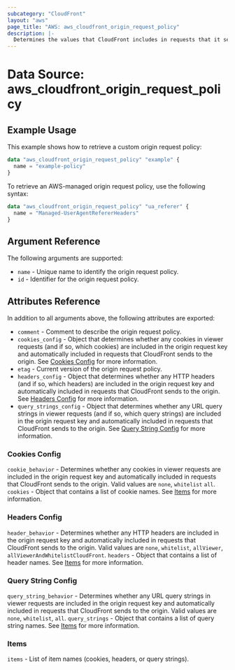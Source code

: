 ```yaml
---
subcategory: "CloudFront"
layout: "aws"
page_title: "AWS: aws_cloudfront_origin_request_policy"
description: |-
  Determines the values that CloudFront includes in requests that it sends to the origin.
---
```


# Data Source: aws_cloudfront_origin_request_policy

## Example Usage

This example shows how to retrieve a custom origin request policy:

```terraform
data "aws_cloudfront_origin_request_policy" "example" {
  name = "example-policy"
}
```

To retrieve an AWS-managed origin request policy, use the following syntax:

```terraform
data "aws_cloudfront_origin_request_policy" "ua_referer" {
  name = "Managed-UserAgentRefererHeaders"
}
```

## Argument Reference

The following arguments are supported:

* `name` - Unique name to identify the origin request policy.
* `id` - Identifier for the origin request policy.

## Attributes Reference

In addition to all arguments above, the following attributes are exported:

* `comment` - Comment to describe the origin request policy.
* `cookies_config` - Object that determines whether any cookies in viewer requests (and if so, which cookies) are included in the origin request key and automatically included in requests that CloudFront sends to the origin. See [Cookies Config](#cookies-config) for more information.
* `etag` - Current version of the origin request policy.
* `headers_config` - Object that determines whether any HTTP headers (and if so, which headers) are included in the origin request key and automatically included in requests that CloudFront sends to the origin. See [Headers Config](#headers-config) for more information.
* `query_strings_config` - Object that determines whether any URL query strings in viewer requests (and if so, which query strings) are included in the origin request key and automatically included in requests that CloudFront sends to the origin. See [Query String Config](#query-string-config) for more information.

### Cookies Config

`cookie_behavior` - Determines whether any cookies in viewer requests are included in the origin request key and automatically included in requests that CloudFront sends to the origin. Valid values are `none`, `whitelist` `all`.
`cookies` - Object that contains a list of cookie names. See [Items](#items) for more information.

### Headers Config

`header_behavior` - Determines whether any HTTP headers are included in the origin request key and automatically included in requests that CloudFront sends to the origin. Valid values are `none`, `whitelist`, `allViewer`, `allViewerAndWhitelistCloudFront`.
`headers` - Object that contains a list of header names. See [Items](#items) for more information.

### Query String Config

`query_string_behavior` - Determines whether any URL query strings in viewer requests are included in the origin request key and automatically included in requests that CloudFront sends to the origin. Valid values are `none`, `whitelist`, `all`.
`query_strings` - Object that contains a list of query string names. See [Items](#items) for more information.

### Items

`items` - List of item names (cookies, headers, or query strings).
